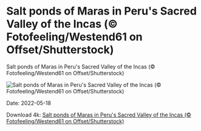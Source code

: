 # Salt ponds of Maras in Peru's Sacred Valley of the Incas (© Fotofeeling/Westend61 on Offset/Shutterstock)

Salt ponds of Maras in Peru's Sacred Valley of the Incas (© Fotofeeling/Westend61 on Offset/Shutterstock)

![Salt ponds of Maras in Peru's Sacred Valley of the Incas (© Fotofeeling/Westend61 on Offset/Shutterstock)](https://bing.com/th?id=OHR.SaltPondsMaras_EN-US5922073798_UHD.jpg&w=1024&h=576)

Date: 2022-05-18

Download 4k: [Salt ponds of Maras in Peru's Sacred Valley of the Incas (© Fotofeeling/Westend61 on Offset/Shutterstock)](https://bing.com/th?id=OHR.SaltPondsMaras_EN-US5922073798_UHD.jpg)


